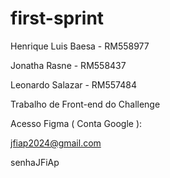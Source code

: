 # first-sprint

Henrique Luis Baesa - RM558977

Jonatha Rasne - RM558437

Leonardo Salazar - RM557484

Trabalho de Front-end do Challenge

Acesso Figma ( Conta Google ):

jfiap2024@gmail.com

senhaJFiAp

